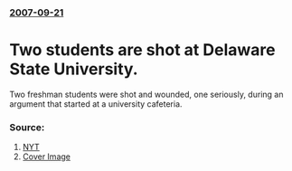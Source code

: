### [2007-09-21](/news/2007/09/21/index.md)

#  Two students are shot at Delaware State University. 

Two freshman students were shot and wounded, one seriously, during an argument that started at a university cafeteria. 


### Source:

1. [NYT](http://www.nytimes.com/2007/09/22/us/22delaware.html)
1. [Cover Image](https://static01.nyt.com/images/icons/t_logo_291_black.png)
